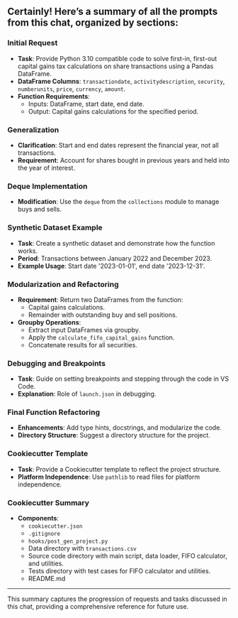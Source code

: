 Certainly! Here’s a summary of all the prompts from this chat, organized by sections:
---
### Initial Request
- **Task**: Provide Python 3.10 compatible code to solve first-in, first-out capital gains tax calculations on share transactions using a Pandas DataFrame.
- **DataFrame Columns**: `transactiondate`, `activitydescription`, `security`, `numberunits`, `price`, `currency`, `amount`.
- **Function Requirements**: 
  - Inputs: DataFrame, start date, end date.
  - Output: Capital gains calculations for the specified period.
### Generalization
- **Clarification**: Start and end dates represent the financial year, not all transactions.
- **Requirement**: Account for shares bought in previous years and held into the year of interest.
### Deque Implementation
- **Modification**: Use the `deque` from the `collections` module to manage buys and sells.
### Synthetic Dataset Example
- **Task**: Create a synthetic dataset and demonstrate how the function works.
- **Period**: Transactions between January 2022 and December 2023.
- **Example Usage**: Start date '2023-01-01', end date '2023-12-31'.
### Modularization and Refactoring
- **Requirement**: Return two DataFrames from the function:
  - Capital gains calculations.
  - Remainder with outstanding buy and sell positions.
- **Groupby Operations**: 
  - Extract input DataFrames via groupby.
  - Apply the `calculate_fifo_capital_gains` function.
  - Concatenate results for all securities.
### Debugging and Breakpoints
- **Task**: Guide on setting breakpoints and stepping through the code in VS Code.
- **Explanation**: Role of `launch.json` in debugging.
### Final Function Refactoring
- **Enhancements**: Add type hints, docstrings, and modularize the code.
- **Directory Structure**: Suggest a directory structure for the project.
### Cookiecutter Template
- **Task**: Provide a Cookiecutter template to reflect the project structure.
- **Platform Independence**: Use `pathlib` to read files for platform independence.
### Cookiecutter Summary
- **Components**:
  - `cookiecutter.json`
  - `.gitignore`
  - `hooks/post_gen_project.py`
  - Data directory with `transactions.csv`
  - Source code directory with main script, data loader, FIFO calculator, and utilities.
  - Tests directory with test cases for FIFO calculator and utilities.
  - README.md

---

This summary captures the progression of requests and tasks discussed in this chat, providing a comprehensive reference for future use.